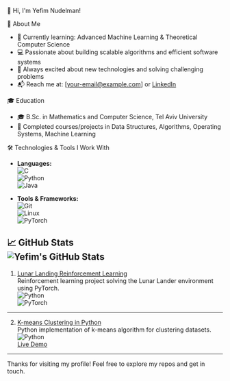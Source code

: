👋 Hi, I'm Yefim Nudelman!

🎯 About Me
- 🌱 Currently learning: Advanced Machine Learning & Theoretical Computer Science
- 💻 Passionate about building scalable algorithms and efficient software systems
- 🚀 Always excited about new technologies and solving challenging problems
- 📬 Reach me at: [your-email@example.com] or [LinkedIn](https://www.linkedin.com/in/yefim-nudelman)

🎓 Education
- 🎓 B.Sc. in Mathematics and Computer Science, Tel Aviv University
- 🏅 Completed courses/projects in Data Structures, Algorithms, Operating Systems, Machine Learning

🛠 Technologies & Tools I Work With
- **Languages:**  
  ![C](https://img.shields.io/badge/-C-555555?style=flat&logo=c&logoColor=white)  
  ![Python](https://img.shields.io/badge/-Python-3776AB?style=flat&logo=python&logoColor=white)  
  ![Java](https://img.shields.io/badge/-Java-007396?style=flat&logo=java&logoColor=white)

- **Tools & Frameworks:**  
  ![Git](https://img.shields.io/badge/-Git-F05032?style=flat&logo=git&logoColor=white)  
  ![Linux](https://img.shields.io/badge/-Linux-FCC624?style=flat&logo=linux&logoColor=black)  
  ![PyTorch](https://img.shields.io/badge/-PyTorch-EE4C2C?style=flat&logo=pytorch&logoColor=white)

📈 GitHub Stats  
![Yefim's GitHub Stats](https://github-readme-stats.vercel.app/api?username=NudelMaster&show_icons=true&theme=radical)
---
1. [Lunar Landing Reinforcement Learning](https://github.com/NudelMaster/lunar-landing-rl)  
   Reinforcement learning project solving the Lunar Lander environment using PyTorch.  
   ![Python](https://img.shields.io/badge/-Python-3776AB?style=flat&logo=python&logoColor=white)  
   ![PyTorch](https://img.shields.io/badge/-PyTorch-EE4C2C?style=flat&logo=pytorch&logoColor=white)

---
2. [K-means Clustering in Python](https://github.com/NudelMaster/kmeans-python)  
   Python implementation of k-means algorithm for clustering datasets.  
   ![Python](https://img.shields.io/badge/-Python-3776AB?style=flat&logo=python&logoColor=white)  
   [Live Demo](https://example-demo-link.com)

---

Thanks for visiting my profile! Feel free to explore my repos and get in touch.

